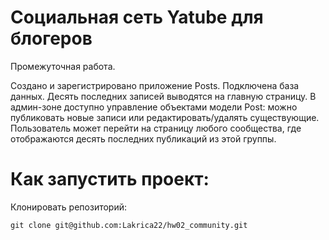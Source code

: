 # **Социальная сеть Yatube для блогеров**
Промежуточная работа.

Создано и зарегистрировано приложение Posts.
Подключена база данных.
Десять последних записей выводятся на главную страницу.
В админ-зоне доступно управление объектами модели Post: можно публиковать новые записи или редактировать/удалять существующие.
Пользователь может перейти на страницу любого сообщества, где отображаются десять последних публикаций из этой группы.

# **Как запустить проект:**

Клонировать репозиторий:
```
git clone git@github.com:Lakrica22/hw02_community.git

